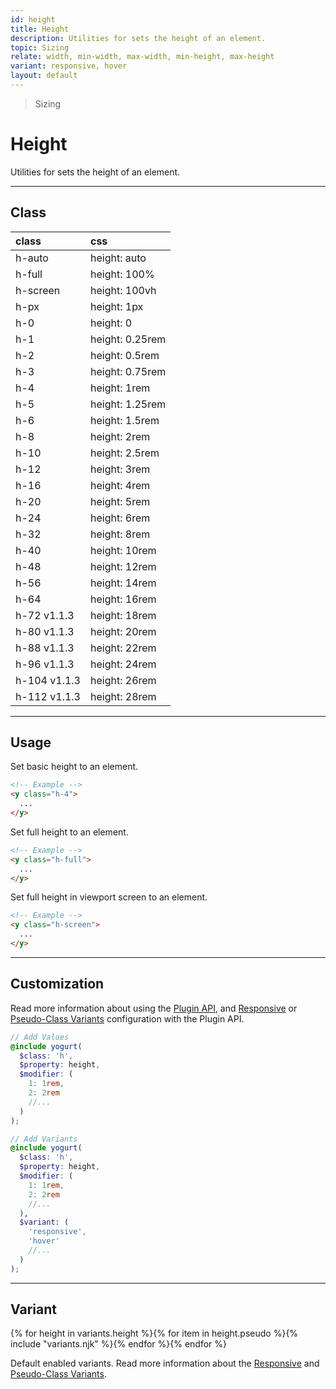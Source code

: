 ```yaml
---
id: height
title: Height
description: Utilities for sets the height of an element.
topic: Sizing
relate: width, min-width, max-width, min-height, max-height
variant: responsive, hover
layout: default
---
```


> Sizing

# Height

Utilities for sets the height of an element.

---

## Class

| <span class="px-3 py-1 text-white (dark)text-charcoal-100 bg-charcoal-100 (dark)bg-gray-600 rounded-full">class</span> | <span class="px-3 py-1 text-white (dark)text-charcoal-100 bg-charcoal-100 (dark)bg-gray-600 rounded-full">css</span> |
|:--|:--|
| h-auto | height: auto |
| h-full | height: 100% |
| h-screen | height: 100vh |
| h-px | height: 1px |
| h-0 | height: 0 |
| h-1 | height: 0.25rem |
| h-2 | height: 0.5rem |
| h-3 | height: 0.75rem |
| h-4 | height: 1rem |
| h-5 | height: 1.25rem |
| h-6 | height: 1.5rem |
| h-8 | height: 2rem |
| h-10 | height: 2.5rem |
| h-12 | height: 3rem |
| h-16 | height: 4rem |
| h-20 | height: 5rem |
| h-24 | height: 6rem |
| h-32 | height: 8rem |
| h-40 | height: 10rem |
| h-48 | height: 12rem |
| h-56 | height: 14rem |
| h-64 | height: 16rem |
| h-72 <span class="ml-1 px-2 py-1 text-sm text-gray-600 (dark)text-charcoal-100 bg-gray-300 (dark)bg-gray-600">v1.1.3</span> | height: 18rem |
| h-80 <span class="ml-1 px-2 py-1 text-sm text-gray-600 (dark)text-charcoal-100 bg-gray-300 (dark)bg-gray-600">v1.1.3</span> | height: 20rem |
| h-88 <span class="ml-1 px-2 py-1 text-sm text-gray-600 (dark)text-charcoal-100 bg-gray-300 (dark)bg-gray-600">v1.1.3</span> | height: 22rem |
| h-96 <span class="ml-1 px-2 py-1 text-sm text-gray-600 (dark)text-charcoal-100 bg-gray-300 (dark)bg-gray-600">v1.1.3</span> | height: 24rem |
| h-104 <span class="ml-1 px-2 py-1 text-sm text-gray-600 (dark)text-charcoal-100 bg-gray-300 (dark)bg-gray-600">v1.1.3</span> | height: 26rem |
| h-112 <span class="ml-1 px-2 py-1 text-sm text-gray-600 (dark)text-charcoal-100 bg-gray-300 (dark)bg-gray-600">v1.1.3</span> | height: 28rem |

---

## Usage

Set basic height to an element.

```html
<!-- Example -->
<y class="h-4">
  ...
</y>
```

Set full height to an element.

```html
<!-- Example -->
<y class="h-full">
  ...
</y>
```

Set full height in viewport screen to an element.

```html
<!-- Example -->
<y class="h-screen">
  ...
</y>
```

---

## Customization

Read more information about using the [Plugin API](/plugin-api/), and  [Responsive](/responsive) or [Pseudo-Class Variants](/pseudo-class-variants/) configuration with the Plugin API.

```scss
// Add Values
@include yogurt(
  $class: 'h',
  $property: height,
  $modifier: (
    1: 1rem,
    2: 2rem
    //...
  )
);

// Add Variants
@include yogurt(
  $class: 'h',
  $property: height,
  $modifier: (
    1: 1rem,
    2: 2rem
    //...
  ),
  $variant: (
    'responsive',
    'hover'
    //...
  )
);
```

---

## Variant

<y class="flex flex-gap-2 flex-wrap justify-start items-center">{% for height in variants.height %}{% for item in height.pseudo %}{% include "variants.njk" %}{% endfor %}{% endfor %}</y>

Default enabled variants. Read more information about the [Responsive](/responsive) and [Pseudo-Class Variants](/pseudo-class-variants/).

